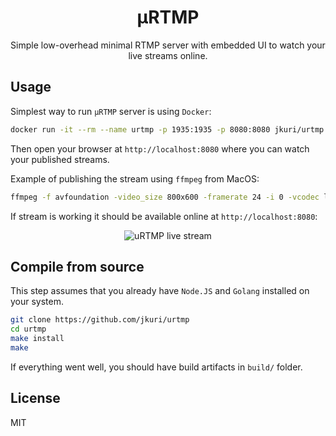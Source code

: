 <h1 align="center">μRTMP</h1>

<p align="center">Simple low-overhead minimal RTMP server with embedded UI to watch your live streams online.</p>

## Usage

Simplest way to run `μRTMP` server is using `Docker`:

```sh
docker run -it --rm --name urtmp -p 1935:1935 -p 8080:8080 jkuri/urtmp
```

Then open your browser at `http://localhost:8080` where you can watch your published streams.

Example of publishing the stream using `ffmpeg` from MacOS:

```sh
ffmpeg -f avfoundation -video_size 800x600 -framerate 24 -i 0 -vcodec libx264 -preset ultrafast -tune zerolatency -f flv "rtmp://localhost/live/stream"
```

If stream is working it should be available online at `http://localhost:8080`:

<p align="center">
  <img src="https://user-images.githubusercontent.com/1796022/126041179-b1cd220d-b4ed-4b6d-80ee-214067bf6ae0.png" alt="uRTMP live stream">
</p>


## Compile from source

This step assumes that you already have `Node.JS` and `Golang` installed on your system.

```sh
git clone https://github.com/jkuri/urtmp
cd urtmp
make install
make
```

If everything went well, you should have build artifacts in `build/` folder.

## License

MIT
